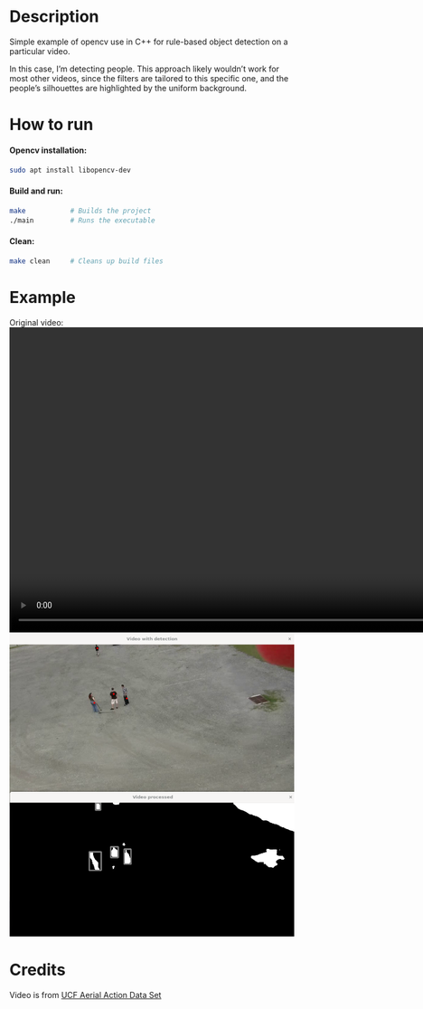 # Description
Simple example of opencv use in C++ for rule-based object detection on a particular video. 

In this case, I’m detecting people. This approach likely wouldn’t work for most other videos, since the filters are tailored to this specific one, and the people’s silhouettes are highlighted by the uniform background. 

# How to run

#### Opencv installation:
```bash
sudo apt install libopencv-dev
```

#### Build and run:
```bash
make           # Builds the project
./main         # Runs the executable
```

#### Clean:
```bash
make clean     # Cleans up build files
```

# Example
Original video:
<video width="960" height="540" controls>
  <source src="./data/actions2.mpg" type="video/mpg">
  Your browser does not support the video tag.
</video>
![algo output example](./docs/screenshot_video.png)

# Credits
Video is from [UCF Aerial Action Data Set](https://www.crcv.ucf.edu/data/UCF_Aerial_Action.php)